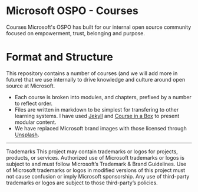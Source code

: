 # Microsoft OSPO - Courses
Courses Microsoft's OSPO has built for our internal open source community focused on empowerment, trust, belonging and purpose.


# Format and Structure
This repository contains a number of courses (and we will add more in future) that we use internally to drive knowledge and culture around open source at Microsoft.   
- Each course is broken into modules, and chapters, prefixed by a number to reflect order.  
- Files are written in markdown to be simplest for transfering to other learning systems. I have used [Jekyll](https://jekyllrb.com/) and [Course in a Box](https://course-in-a-box.p2pu.org/#:~:text=P2PU%20created%20Course-in-a-Box%20in%202014%20as%20a%20free,and%20we%20welcome%20contributions%20on%20our%20Github%20repo.) to present modular content.
- We have replaced Microsoft brand images with those licensed through [Unsplash](https://unsplash.com/).

--- 
Trademarks This project may contain trademarks or logos for projects, products, or services. Authorized use of Microsoft trademarks or logos is subject to and must follow Microsoft’s Trademark & Brand Guidelines. Use of Microsoft trademarks or logos in modified versions of this project must not cause confusion or imply Microsoft sponsorship. Any use of third-party trademarks or logos are subject to those third-party’s policies.
